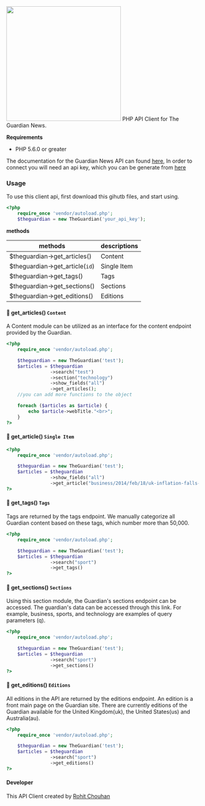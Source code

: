 <img width="300" src="https://upload.wikimedia.org/wikipedia/commons/thumb/0/0e/The_Guardian.svg/1280px-The_Guardian.svg.png"/>
PHP API Client for The Guardian News.


**Requirements**
* PHP 5.6.0 or greater

The documentation for the Guardian News API can found [here](http://open-platform.theguardian.com/documentation/), In order to connect you will need an api key, which you can be generate from [here](http://open-platform.theguardian.com/access/)

### Usage
To use this client api, first download this gihutb files, and start using.
```php
<?php
	require_once 'vendor/autoload.php';
    $theguardian = new TheGuardian('your_api_key');
```
**methods**

| methods  | descriptions   |
| ------------ | ------------ |
|  $theguardian->get_articles() |  Content  |
| $theguardian->get_article(`id`)  |  Single Item |
| $theguardian->get_tags()  |  Tags |
| $theguardian->get_sections()  | Sections |
| $theguardian->get_editions()  | Editions |

#### 📌 get_articles() `Content`
A Content module can be utilized as an interface for the content endpoint provided by the Guardian.
```php
<?php
    require_once 'vendor/autoload.php';

    $theguardian = new TheGuardian('test');
    $articles = $theguardian
                ->search("test")
                ->section("technology")
                ->show_fields("all")
                ->get_articles();
    //you can add more functions to the object

    foreach ($articles as $article) {
        echo $article->webTitle."<br>";
    }
?>
```
#### 📌 get_article() `Single Item`
```php
<?php
    require_once 'vendor/autoload.php';

    $theguardian = new TheGuardian('test');
    $articles = $theguardian
                ->show_fields("all")
                ->get_article("business/2014/feb/18/uk-inflation-falls-below-bank-england-target");
?>
```
#### 📌 get_tags() `Tags`
Tags are returned by the tags endpoint. We manually categorize all Guardian content based on these tags, which number more than 50,000.
```php
<?php
    require_once 'vendor/autoload.php';

    $theguardian = new TheGuardian('test');
    $articles = $theguardian
                ->search("sport")
                ->get_tags()
?>
```
#### 📌 get_sections() `Sections`
Using this section module, the Guardian's sections endpoint can be accessed. The guardian's data can be accessed through this link. For example, business, sports, and technology are examples of query parameters (q).
```php
<?php
    require_once 'vendor/autoload.php';

    $theguardian = new TheGuardian('test');
    $articles = $theguardian
                ->search("sport")
                ->get_sections()
?>
```
#### 📌 get_editions() `Editions`
All editions in the API are returned by the editions endpoint. An edition is a front main page on the Guardian site. There are currently editions of the Guardian available for the United Kingdom(uk), the United States(us) and Australia(au).
```php
<?php
    require_once 'vendor/autoload.php';

    $theguardian = new TheGuardian('test');
    $articles = $theguardian
                ->search("sport")
                ->get_editions()
?>
```

#### Developer
This API Client created by [Rohit Chouhan](https://rohitchouhan.com)
